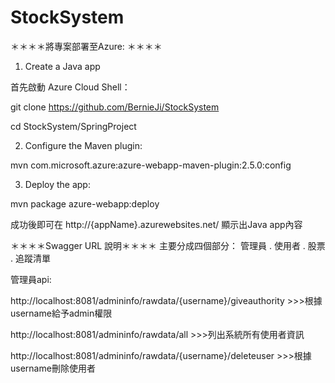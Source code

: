 # StockSystem

＊＊＊＊將專案部署至Azure: ＊＊＊＊

1. Create a Java app

首先啟動 Azure Cloud Shell：

git clone https://github.com/BernieJi/StockSystem

cd StockSystem/SpringProject

2. Configure the Maven plugin:


mvn com.microsoft.azure:azure-webapp-maven-plugin:2.5.0:config


3. Deploy the app:

mvn package azure-webapp:deploy

成功後即可在 http://{appName}.azurewebsites.net/ 顯示出Java app內容




＊＊＊＊Swagger URL 說明＊＊＊＊
主要分成四個部分： 管理員 . 使用者 . 股票 . 追蹤清單


管理員api:

http://localhost:8081/admininfo/rawdata/{username}/giveauthority >>>根據username給予admin權限


http://localhost:8081/admininfo/rawdata/all  >>>列出系統所有使用者資訊


http://localhost:8081/admininfo/rawdata/{username}/deleteuser >>>根據username刪除使用者


